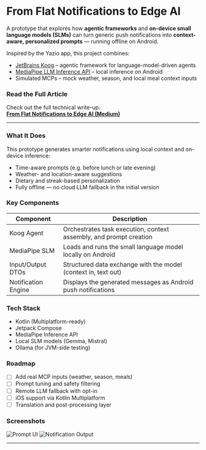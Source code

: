 # From Flat Notifications to Edge AI

A prototype that explores how **agentic frameworks** and **on-device small language models (SLMs)** can turn generic push notifications into **context-aware, personalized prompts** — running offline on Android.

Inspired by the Yazio app, this project combines:

- [JetBrains Koog](https://github.com/JetBrains/koog) – agentic framework for language-model-driven agents  
- [MediaPipe LLM Inference API](https://ai.google.dev/edge/mediapipe/solutions/genai/llm_inference) – local inference on Android  
- Simulated MCPs – mock weather, season, and local meal context inputs


### Read the Full Article

Check out the full technical write-up:  
**[From Flat Notifications to Edge AI (Medium)](https://medium.com/@angel.anton/from-flat-notifications-to-edge-ai-42a594ce3b0c)**

---

### What It Does

This prototype generates smarter notifications using local context and on-device inference:

- Time-aware prompts (e.g. before lunch or late evening)
- Weather- and location-aware suggestions
- Dietary and streak-based personalization
- Fully offline — no cloud LLM fallback in the initial version


### Key Components

| Component       | Description |
|----------------|-------------|
| Koog Agent      | Orchestrates task execution, context assembly, and prompt creation |
| MediaPipe SLM   | Loads and runs the small language model locally on Android |
| Input/Output DTOs | Structured data exchange with the model (context in, text out) |
| Notification Engine | Displays the generated messages as Android push notifications |


### Tech Stack

- Kotlin (Multiplatform-ready)
- Jetpack Compose
- MediaPipe Inference API
- Local SLM models (Gemma, Mistral)
- Ollama (for JVM-side testing)


### Roadmap

- [ ] Add real MCP inputs (weather, season, meals)
- [ ] Prompt tuning and safety filtering
- [ ] Remote LLM fallback with opt-in
- [ ] iOS support via Kotlin Multiplatform
- [ ] Translation and post-processing layer

### Screenshots

![Prompt UI](screenshots/koog_prompt_ui.png)
![Notification Output](screenshots/generated_notification.png)


---

